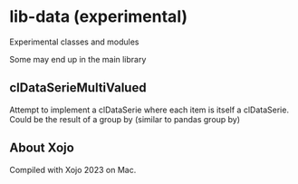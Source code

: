 # lib-data (experimental)


Experimental classes and modules

Some may end up in the main library


## clDataSerieMultiValued

Attempt to implement a clDataSerie where each item is itself a clDataSerie.
Could be the result of a group by (similar to pandas group by)


## About Xojo

Compiled with Xojo 2023 on Mac.
